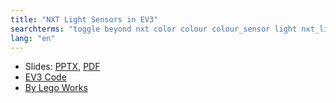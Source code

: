 ```yaml
---
title: "NXT Light Sensors in EV3"
searchterms: "toggle beyond nxt color colour colour_sensor light nxt_light_sensors_in_ev3"
lang: "en"
---
```

 <ul>
 <li class="ng-binding">Slides:
 <a href="translations/en-us/advanced/NXTLightSensor.pptx">PPTX</a>,
 <a href="translations/en-us/advanced/NXTLightSensor.pdf">PDF</a>
 </li>
 <li><a href="translations/en-us/advanced/NXTLightSensor.ev3" download="NXTLightSensor.ev3" type="application/ev3">EV3 Code
 </a></li><a href="translations/en-us/advanced/NXTLightSensor.ev3" download="NXTLightSensor.ev3" type="application/ev3">
 <li>By Lego Works
 </li>
 </a></ul><a href="translations/en-us/advanced/NXTLightSensor.ev3" download="NXTLightSensor.ev3" type="application/ev3">
